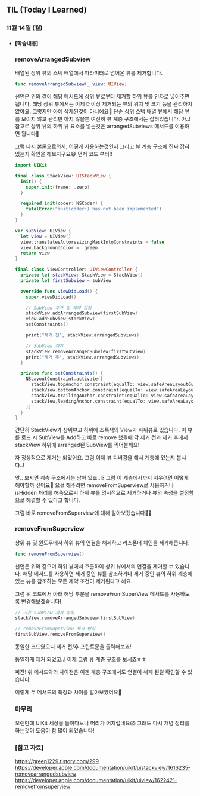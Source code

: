 ## TIL (Today I Learned)

### 11월 14일 (월)

- #### [학습내용]

  ### removeArrangedSubview

    배열된 상위 뷰의 스택 배열에서 파라미터로 넘어온 뷰를 제거합니다.
    ```swift
    func removeArrangedSubview(_ view: UIView)
    ```
    선언은 위와 같이 해당 메서드에 상위 뷰로부터 제거할 하위 뷰를 인자로 넣어주면 됩니다.
    해당 상위 뷰에서는 이제 더이상 제거되는 뷰의 위치 및 크기 등을 관리하지 않아요.
    그렇지만 아예 삭제된것이 아니에요🥲
    단순 상위 스택 배열 뷰에서 해당 뷰를 보이지 않고 관리만 하지 않을뿐 여전히 뷰 계층 구조에서는 잡혀있습니다.
    아..! 참고로 상위 뷰의 하위 뷰 요소를 넣는것은 arrangedSubviews 메서드를 이용하면 됩니다🙌

    그럼 다시 본론으로와서, 어떻게 사용하는것인지 그리고 뷰 계층 구조에 진짜 잡혀있는지 확인을 해보자구요😄
    먼저 코드 부터!!
    ```swift
    import UIKit

    final class StackView: UIStackView {
      init() {
        super.init(frame: .zero)
      }

      required init(coder: NSCoder) {
        fatalError("init(coder:) has not been implemented")
      }
    }

    var subView: UIView {
      let view = UIView()
      view.translatesAutoresizingMaskIntoConstraints = false
      view.backgroundColor = .green
      return view
    }

    final class ViewController: UIViewController {
      private let stackView: StackView = StackView()
      private let firstSubView = subView

      override func viewDidLoad() {
        super.viewDidLoad()

        // SubView 추가 및 제약 설정
        stackView.addArrangedSubview(firstSubView)
        view.addSubview(stackView)
        setConstraints()

        print("제거 전", stackView.arrangedSubviews)

        // SubView 제거
        stackView.removeArrangedSubview(firstSubView)
        print("제거 후", stackView.arrangedSubviews)
      }

      private func setConstraints() {
        NSLayoutConstraint.activate([
          stackView.topAnchor.constraint(equalTo: view.safeAreaLayoutGuide.topAnchor),
          stackView.bottomAnchor.constraint(equalTo: view.safeAreaLayoutGuide.bottomAnchor),
          stackView.trailingAnchor.constraint(equalTo: view.safeAreaLayoutGuide.trailingAnchor),
          stackView.leadingAnchor.constraint(equalTo: view.safeAreaLayoutGuide.leadingAnchor)
        ])
      }
    }
    ```
    간단히 StackView가 상위뷰고 하위에 초록색의 View가 하위뷰로 있습니다.
    이 뷰를 로드 시 SubView를 Add하고 바로 remove 했을때 각 제거 전과 제거 후에서 stackView 하위에 arranged된 SubView를 찍어볼께요!

    자 정상적으로 제거는 되었어요.
    그럼 이제 뷰 디버깅을 해서 계층에 있는지 봅시다..!

    앗.. 보시면 계층 구조에서는 남아 있죠..!?
    그럼 이 계층에서까지 지우려면 어떻게 해야할까 싶어요🥸
    요걸 해주려면 removeFromSuperview로 사용하거나 isHidden 처리를 해줌으로써 하위 뷰를 명시적으로 제거하거나 뷰의 속성을 설정함으로 해결할 수 있다고 합니다.

    그럼 바로 removeFromSuperview에 대해 알아보겠습니다🕺🏻

    ### removeFromSuperview

    상위 뷰 및 윈도우에서 하위 뷰의 연결을 해제하고 리스폰더 체인을 제거해줍니다.
    ```swift
    func removeFromSuperview()
    ```
    선언은 위와 같으며 하위 뷰에서 호출하여 상위 뷰에서의 연결을 제거할 수 있습니다.
    해당 메서드를 사용하면 제거 중인 뷰를 참조하거나 제거 중인 뷰의 하위 계층에 있는 뷰를 참조하는 모든 제약 조건이 제거된다고 해요.

    그럼 위 코드에서 아래 해당 부분을 removeFromSuperView 메서드를 사용하도록 변경해보겠습니다!
    ```swift
    // 기존 SubView 제거 방식
    stackView.removeArrangedSubview(firstSubView)

    // removeFromSuperView 제거 방식
    firstSubView.removeFromSuperView()
    ```
    동일한 코드였으니 제거 전/후 프린트문을 출력해보죠!

    동일하게 제거 되었고..! 이제 그럼 뷰 계층 구조를 보시죠ㅎㅎ

    짜잔! 위 메서드와의 차이점은 이젠 계층 구조에서도 연결이 해제 된걸 확인할 수 있습니다.

    이렇게 두 메서드의 특징과 차이를 알아보았어요🙌

    ### 마무리

    오랜만에 UIKit 세상을 들여다보니 머리가 어지럽네요😱
    그래도 다시 개념 정리를 하는것이 도움이 참 많이 되었습니다!

    ### [참고 자료]
    https://green1229.tistory.com/299
    https://developer.apple.com/documentation/uikit/uistackview/1616235-removearrangedsubview https://developer.apple.com/documentation/uikit/uiview/1622421-removefromsuperview
